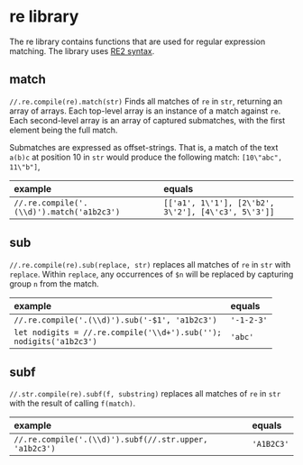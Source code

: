 # re library

The re library contains functions that are used for regular expression matching.
The library uses [RE2 syntax](https://github.com/google/re2/wiki/Syntax).

## match

`//.re.compile(re).match(str)` Finds all matches of `re` in `str`, returning an
array of arrays. Each top-level array is an instance of a match against `re`.
Each second-level array is an array of captured submatches, with the first
element being the full match.

Submatches are expressed as offset-strings. That is, a match of the text `a(b)c`
at position 10 in `str` would produce the following match: `[10\"abc", 11\"b"]`,

| example | equals |
|:-|:-|
| `//.re.compile('.(\\d)').match('a1b2c3')` | `[['a1', 1\'1'], [2\'b2', 3\'2'], [4\'c3', 5\'3']]` |

## sub

`//.re.compile(re).sub(replace, str)` replaces all matches of `re` in `str` with
`replace`. Within `replace`, any occurrences of `$n` will be replaced by
capturing group `n` from the match.

| example | equals |
|:-|:-|
| `//.re.compile('.(\\d)').sub('-$1', 'a1b2c3')` | `'-1-2-3'` |
| `let nodigits = //.re.compile('\\d+').sub('');`<br/>`nodigits('a1b2c3')` | `'abc'` |

## subf

`//.str.compile(re).subf(f, substring)` replaces all matches of `re` in `str` with
the result of calling `f(match)`.

| example | equals |
|:-|:-|
| `//.re.compile('.(\\d)').subf(//.str.upper, 'a1b2c3')` | `'A1B2C3'` |
